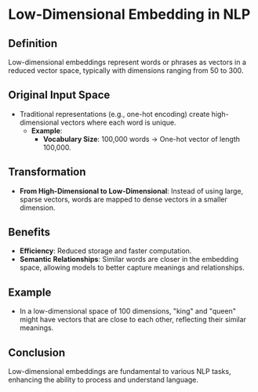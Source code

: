 # Low-Dimensional Embedding in NLP

## Definition
Low-dimensional embeddings represent words or phrases as vectors in a reduced vector space, typically with dimensions ranging from 50 to 300.

## Original Input Space
- Traditional representations (e.g., one-hot encoding) create high-dimensional vectors where each word is unique.
  - **Example**: 
    - **Vocabulary Size**: 100,000 words → One-hot vector of length 100,000.

## Transformation
- **From High-Dimensional to Low-Dimensional**: Instead of using large, sparse vectors, words are mapped to dense vectors in a smaller dimension.

## Benefits
- **Efficiency**: Reduced storage and faster computation.
- **Semantic Relationships**: Similar words are closer in the embedding space, allowing models to better capture meanings and relationships.

## Example
- In a low-dimensional space of 100 dimensions, "king" and "queen" might have vectors that are close to each other, reflecting their similar meanings.

## Conclusion
Low-dimensional embeddings are fundamental to various NLP tasks, enhancing the ability to process and understand language.
